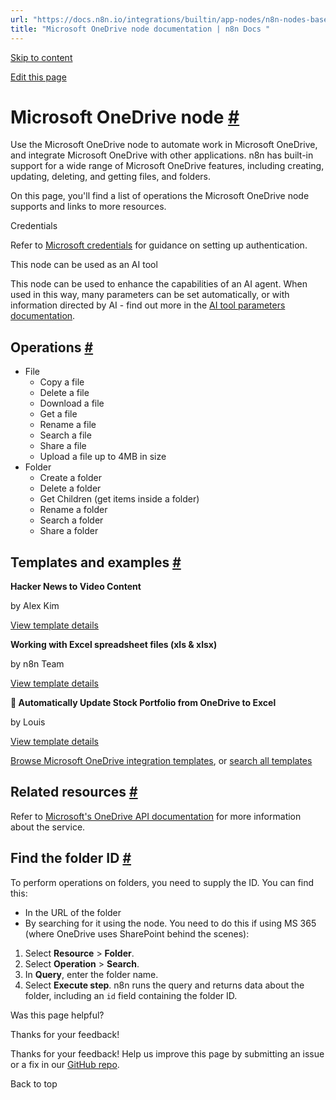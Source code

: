 ```yaml
---
url: "https://docs.n8n.io/integrations/builtin/app-nodes/n8n-nodes-base.microsoftonedrive/"
title: "Microsoft OneDrive node documentation | n8n Docs "
---
```


[Skip to content](https://docs.n8n.io/integrations/builtin/app-nodes/n8n-nodes-base.microsoftonedrive/#microsoft-onedrive-node)

[Edit this page](https://github.com/n8n-io/n8n-docs/edit/main/docs/integrations/builtin/app-nodes/n8n-nodes-base.microsoftonedrive.md "Edit this page")

# Microsoft OneDrive node [\#](https://docs.n8n.io/integrations/builtin/app-nodes/n8n-nodes-base.microsoftonedrive/\#microsoft-onedrive-node "Permanent link")

Use the Microsoft OneDrive node to automate work in Microsoft OneDrive, and integrate Microsoft OneDrive with other applications. n8n has built-in support for a wide range of Microsoft OneDrive features, including creating, updating, deleting, and getting files, and folders.

On this page, you'll find a list of operations the Microsoft OneDrive node supports and links to more resources.

Credentials

Refer to [Microsoft credentials](https://docs.n8n.io/integrations/builtin/credentials/microsoft/) for guidance on setting up authentication.

This node can be used as an AI tool

This node can be used to enhance the capabilities of an AI agent. When used in this way, many parameters can be set automatically, or with information directed by AI - find out more in the [AI tool parameters documentation](https://docs.n8n.io/advanced-ai/examples/using-the-fromai-function/).

## Operations [\#](https://docs.n8n.io/integrations/builtin/app-nodes/n8n-nodes-base.microsoftonedrive/\#operations "Permanent link")

- File
  - Copy a file
  - Delete a file
  - Download a file
  - Get a file
  - Rename a file
  - Search a file
  - Share a file
  - Upload a file up to 4MB in size
- Folder
  - Create a folder
  - Delete a folder
  - Get Children (get items inside a folder)
  - Rename a folder
  - Search a folder
  - Share a folder

## Templates and examples [\#](https://docs.n8n.io/integrations/builtin/app-nodes/n8n-nodes-base.microsoftonedrive/\#templates-and-examples "Permanent link")

**Hacker News to Video Content**

by Alex Kim

[View template details](https://n8n.io/workflows/2557-hacker-news-to-video-content/)

**Working with Excel spreadsheet files (xls & xlsx)**

by n8n Team

[View template details](https://n8n.io/workflows/1826-working-with-excel-spreadsheet-files-xls-and-xlsx/)

**📂 Automatically Update Stock Portfolio from OneDrive to Excel**

by Louis

[View template details](https://n8n.io/workflows/2507-automatically-update-stock-portfolio-from-onedrive-to-excel/)

[Browse Microsoft OneDrive integration templates](https://n8n.io/integrations/microsoft-onedrive/), or [search all templates](https://n8n.io/workflows/)

## Related resources [\#](https://docs.n8n.io/integrations/builtin/app-nodes/n8n-nodes-base.microsoftonedrive/\#related-resources "Permanent link")

Refer to [Microsoft's OneDrive API documentation](https://learn.microsoft.com/en-us/onedrive/developer/rest-api/) for more information about the service.

## Find the folder ID [\#](https://docs.n8n.io/integrations/builtin/app-nodes/n8n-nodes-base.microsoftonedrive/\#find-the-folder-id "Permanent link")

To perform operations on folders, you need to supply the ID. You can find this:

- In the URL of the folder
- By searching for it using the node. You need to do this if using MS 365 (where OneDrive uses SharePoint behind the scenes):
1. Select **Resource** \> **Folder**.
2. Select **Operation** \> **Search**.
3. In **Query**, enter the folder name.
4. Select **Execute step**. n8n runs the query and returns data about the folder, including an `id` field containing the folder ID.

Was this page helpful?






Thanks for your feedback!






Thanks for your feedback! Help us improve this page by submitting an issue or a fix in our [GitHub repo](https://github.com/n8n-io/n8n-docs).


Back to top